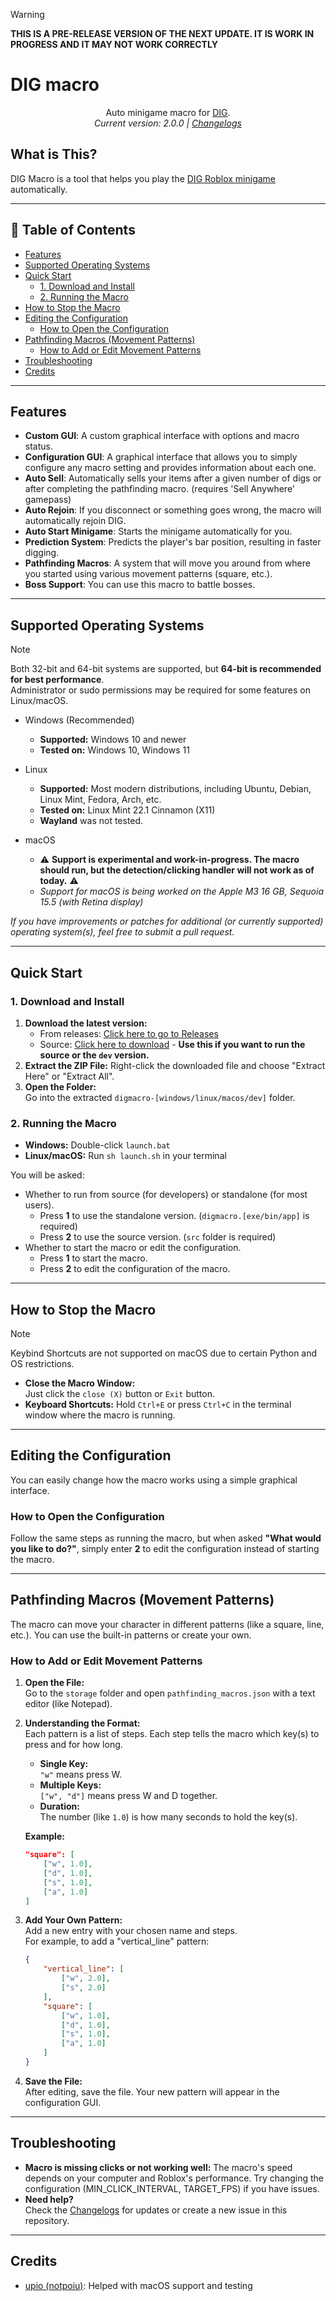 > [!WARNING]
> **THIS IS A PRE-RELEASE VERSION OF THE NEXT UPDATE. IT IS WORK IN PROGRESS AND IT MAY NOT WORK CORRECTLY**

# DIG macro
<p align="center">
    <!-- <img src="https://raw.githubusercontent.com/mstudio45/digmacro/refs/heads/storage/showcase.gif" alt="Showcase video"> <br /> -->
    Auto minigame macro for <a href="https://www.roblox.com/games/126244816328678/DIG" target="_blank">DIG</a>. <br />
    <i>Current version: 2.0.0 | <a href="/CHANGELOGS.md">Changelogs</a></i>
</p>

## What is This?
DIG Macro is a tool that helps you play the [DIG Roblox minigame](https://www.roblox.com/games/126244816328678/DIG) automatically.

---

## 📑 Table of Contents
- [Features](#features)
- [Supported Operating Systems](#supported-operating-systems)
- [Quick Start](#quick-start)
  - [1. Download and Install](#1-download-and-install)
  - [2. Running the Macro](#2-running-the-macro)
- [How to Stop the Macro](#how-to-stop-the-macro)
- [Editing the Configuration](#editing-the-configuration)
  - [How to Open the Configuration](#how-to-open-the-configuration)
- [Pathfinding Macros (Movement Patterns)](#pathfinding-macros-movement-patterns)
  - [How to Add or Edit Movement Patterns](#how-to-add-or-edit-movement-patterns)
- [Troubleshooting](#troubleshooting)
- [Credits](#credits)

---

## Features
 * **Custom GUI**: A custom graphical interface with options and macro status.
 * **Configuration GUI**: A graphical interface that allows you to simply configure any macro setting and provides information about each one.
 * **Auto Sell**: Automatically sells your items after a given number of digs or after completing the pathfinding macro. (requires 'Sell Anywhere' gamepass)
 * **Auto Rejoin**: If you disconnect or something goes wrong, the macro will automatically rejoin DIG.
 * **Auto Start Minigame**: Starts the minigame automatically for you.
 * **Prediction System**: Predicts the player's bar position, resulting in faster digging.
 * **Pathfinding Macros**: A system that will move you around from where you started using various movement patterns (square, etc.).
 * **Boss Support**: You can use this macro to battle bosses.

---

## Supported Operating Systems
> [!NOTE]
> Both 32-bit and 64-bit systems are supported, but **64-bit is recommended for best performance**.  
> Administrator or sudo permissions may be required for some features on Linux/macOS.

* Windows (Recommended)
    - **Supported:** Windows 10 and newer
    - **Tested on:** Windows 10, Windows 11

* Linux
    - **Supported:** Most modern distributions, including Ubuntu, Debian, Linux Mint, Fedora, Arch, etc.
    - **Tested on:** Linux Mint 22.1 Cinnamon (X11)
    - **Wayland** was not tested.

* macOS
    - ⚠️ **Support is experimental and work-in-progress. The macro should run, but the detection/clicking handler will not work as of today.** ⚠️
    - *Support for macOS is being worked on the Apple M3 16 GB, Sequoia 15.5 (with Retina display)*

*If you have improvements or patches for additional (or currently supported) operating system(s), feel free to submit a pull request.*

---

## Quick Start

### 1. Download and Install
1. **Download the latest version:**
    - From releases: [Click here to go to Releases](https://github.com/mstudio45/digmacro/releases)
    - Source: [Click here to download](https://github.com/mstudio45/digmacro/archive/refs/heads/dev.zip) - **Use this if you want to run the source or the `dev` version.**
3. **Extract the ZIP File:**
   Right-click the downloaded file and choose "Extract Here" or "Extract All".
4. **Open the Folder:**  
   Go into the extracted `digmacro-[windows/linux/macos/dev]` folder.

### 2. Running the Macro
- **Windows:** Double-click `launch.bat`
- **Linux/macOS:** Run `sh launch.sh` in your terminal

You will be asked:
- Whether to run from source (for developers) or standalone (for most users).
    - Press **1** to use the standalone version. (`digmacro.[exe/bin/app]` is required)
    - Press **2** to use the source version. (`src` folder is required)
- Whether to start the macro or edit the configuration.
    - Press **1** to start the macro.
    - Press **2** to edit the configuration of the macro.

---

## How to Stop the Macro
> [!NOTE]
> Keybind Shortcuts are not supported on macOS due to certain Python and OS restrictions.

- **Close the Macro Window:**  
  Just click the `close (X)` button or `Exit` button.
- **Keyboard Shortcuts:**
  Hold `Ctrl+E` or press `Ctrl+C` in the terminal window where the macro is running.
  
---

## Editing the Configuration
You can easily change how the macro works using a simple graphical interface.

### How to Open the Configuration
Follow the same steps as running the macro, but when asked **"What would you like to do?"**, simply enter **2** to edit the configuration instead of starting the macro.

---

## Pathfinding Macros (Movement Patterns)
The macro can move your character in different patterns (like a square, line, etc.). You can use the built-in patterns or create your own.

### How to Add or Edit Movement Patterns
1. **Open the File:**  
   Go to the `storage` folder and open `pathfinding_macros.json` with a text editor (like Notepad).

2. **Understanding the Format:**  
   Each pattern is a list of steps. Each step tells the macro which key(s) to press and for how long.

   - **Single Key:**  
     `"w"` means press W.
   - **Multiple Keys:**  
     `["w", "d"]` means press W and D together.
   - **Duration:**  
     The number (like `1.0`) is how many seconds to hold the key(s).

   **Example:**
   ```json
   "square": [
       ["w", 1.0],
       ["d", 1.0],
       ["s", 1.0],
       ["a", 1.0]
   ]
   ```

3. **Add Your Own Pattern:**  
   Add a new entry with your chosen name and steps.  
   For example, to add a "vertical_line" pattern:
   ```json
   {
       "vertical_line": [
           ["w", 2.0],
           ["s", 2.0]
       ],
       "square": [
           ["w", 1.0],
           ["d", 1.0],
           ["s", 1.0],
           ["a", 1.0]
       ]
   }
   ```

4. **Save the File:**  
   After editing, save the file. Your new pattern will appear in the configuration GUI.

---

## Troubleshooting
- **Macro is missing clicks or not working well:** 
  The macro's speed depends on your computer and Roblox's performance. Try changing the configuration (MIN_CLICK_INTERVAL, TARGET_FPS) if you have issues.
- **Need help?**  
  Check the [Changelogs](CHANGELOGS.md) for updates or create a new issue in this repository.

---

## Credits
 * [upio (notpoiu)](https://github.com/notpoiu): Helped with macOS support and testing